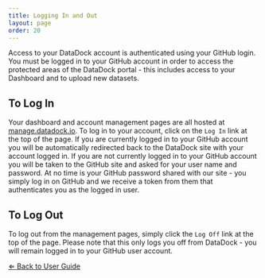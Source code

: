 ```yaml
---
title: Logging In and Out
layout: page
order: 20
---
```


Access to your DataDock account is authenticated using your GitHub login. You must be logged in to your GitHub account
in order to access the protected areas of the DataDock portal - this includes access to your Dashboard and to upload new datasets.

## To Log In

Your dashboard and account management pages are all hosted at [manage.datadock.io](http://manage.datadock.io/).
To log in to your account, click on the `Log In` link at the top of the page. If you are currently logged in to your
GitHub account you will be automatically redirected back to the DataDock site with your account logged in.
If you are not currently logged in to your GitHub account you will be taken to the GitHub site and asked for your user name
and password. At no time is your GitHub password shared with our site - you simply log in on GitHub and we receive a token
from them that authenticates you as the logged in user.

## To Log Out

To log out from the management pages, simply click the `Log Off` link at the top of the page. Please note that this only 
logs you off from DataDock - you will remain logged in to your GitHub user account.

[&lArr; Back to User Guide](/datadock/user-guide/)